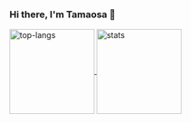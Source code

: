 ### Hi there, I'm Tamaosa 🦕

<div> 
  <a href="https://github.com/anuraghazra/github-readme-stats">
    <img align="center" alt="top-langs" height="150px" src="https://github-readme-stats.tamaosa.vercel.app/api/top-langs/?username=tamaosa&layout=compact&count_private=true&show_icons=true&theme=dracula" />
  </a>
  <a href="https://github.com/anuraghazra/convoychat">
    <img align="center" alt="stats" height="150px" src="https://github-readme-stats.tamaosa.vercel.app/api?username=tamaosa&count_private=true&show_icons=true&theme=dracula" />
  </a>
</div>

